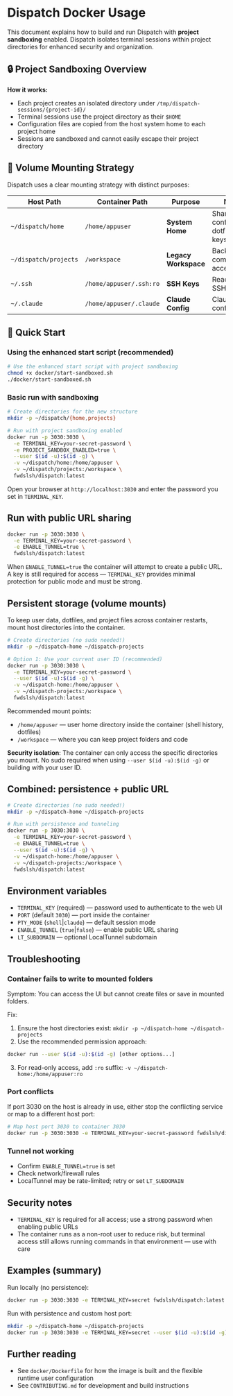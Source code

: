 # Dispatch Docker Usage

This document explains how to build and run Dispatch with **project sandboxing** enabled. Dispatch isolates terminal sessions within project directories for enhanced security and organization.

## 🔒 Project Sandboxing Overview

**How it works:**
- Each project creates an isolated directory under `/tmp/dispatch-sessions/{project-id}/`
- Terminal sessions use the project directory as their `$HOME`
- Configuration files are copied from the host system home to each project home
- Sessions are sandboxed and cannot easily escape their project directory

## 📁 Volume Mounting Strategy

Dispatch uses a clear mounting strategy with distinct purposes:

| Host Path | Container Path | Purpose | Notes |
|-----------|----------------|---------|-------|
| `~/dispatch/home` | `/home/appuser` | **System Home** | Shared configs, dotfiles, SSH keys |
| `~/dispatch/projects` | `/workspace` | **Legacy Workspace** | Backward compatibility access |
| `~/.ssh` | `/home/appuser/.ssh:ro` | **SSH Keys** | Read-only SSH access |
| `~/.claude` | `/home/appuser/.claude` | **Claude Config** | Claude CLI configuration |

## 🚀 Quick Start

### Using the enhanced start script (recommended)

```bash
# Use the enhanced start script with project sandboxing
chmod +x docker/start-sandboxed.sh
./docker/start-sandboxed.sh
```

### Basic run with sandboxing

```bash
# Create directories for the new structure
mkdir -p ~/dispatch/{home,projects}

# Run with project sandboxing enabled
docker run -p 3030:3030 \
  -e TERMINAL_KEY=your-secret-password \
  -e PROJECT_SANDBOX_ENABLED=true \
  --user $(id -u):$(id -g) \
  -v ~/dispatch/home:/home/appuser \
  -v ~/dispatch/projects:/workspace \
  fwdslsh/dispatch:latest
```

Open your browser at `http://localhost:3030` and enter the password you set in `TERMINAL_KEY`.

## Run with public URL sharing

```bash
docker run -p 3030:3030 \
  -e TERMINAL_KEY=your-secret-password \
  -e ENABLE_TUNNEL=true \
  fwdslsh/dispatch:latest
```

When `ENABLE_TUNNEL=true` the container will attempt to create a public URL. A key is still required for access — `TERMINAL_KEY` provides minimal protection for public mode and must be strong.

## Persistent storage (volume mounts)

To keep user data, dotfiles, and project files across container restarts, mount host directories into the container.

```bash
# Create directories (no sudo needed!)
mkdir -p ~/dispatch-home ~/dispatch-projects

# Option 1: Use your current user ID (recommended)
docker run -p 3030:3030 \
  -e TERMINAL_KEY=your-secret-password \
  --user $(id -u):$(id -g) \
  -v ~/dispatch-home:/home/appuser \
  -v ~/dispatch-projects:/workspace \
  fwdslsh/dispatch:latest
```

Recommended mount points:
- `/home/appuser` — user home directory inside the container (shell history, dotfiles)
- `/workspace` — where you can keep project folders and code

**Security isolation**: The container can only access the specific directories you mount. No sudo required when using `--user $(id -u):$(id -g)` or building with your user ID.

## Combined: persistence + public URL

```bash
# Create directories (no sudo needed!)
mkdir -p ~/dispatch-home ~/dispatch-projects

# Run with persistence and tunneling
docker run -p 3030:3030 \
  -e TERMINAL_KEY=your-secret-password \
  -e ENABLE_TUNNEL=true \
  --user $(id -u):$(id -g) \
  -v ~/dispatch-home:/home/appuser \
  -v ~/dispatch-projects:/workspace \
  fwdslsh/dispatch:latest
```

## Environment variables

- `TERMINAL_KEY` (required) — password used to authenticate to the web UI
- `PORT` (default `3030`) — port inside the container
- `PTY_MODE` (`shell`|`claude`) — default session mode
- `ENABLE_TUNNEL` (`true`|`false`) — enable public URL sharing
- `LT_SUBDOMAIN` — optional LocalTunnel subdomain

## Troubleshooting

### Container fails to write to mounted folders

Symptom: You can access the UI but cannot create files or save in mounted folders.

Fix:
1. Ensure the host directories exist: `mkdir -p ~/dispatch-home ~/dispatch-projects`
2. Use the recommended permission approach:

```bash
docker run --user $(id -u):$(id -g) [other options...]
```

3. For read-only access, add `:ro` suffix: `-v ~/dispatch-home:/home/appuser:ro`

### Port conflicts

If port 3030 on the host is already in use, either stop the conflicting service or map to a different host port:

```bash
# Map host port 3030 to container 3030
docker run -p 3030:3030 -e TERMINAL_KEY=your-secret-password fwdslsh/dispatch:latest
```

### Tunnel not working

- Confirm `ENABLE_TUNNEL=true` is set
- Check network/firewall rules
- LocalTunnel may be rate-limited; retry or set `LT_SUBDOMAIN`

## Security notes

- `TERMINAL_KEY` is required for all access; use a strong password when enabling public URLs
- The container runs as a non-root user to reduce risk, but terminal access still allows running commands in that environment — use with care

## Examples (summary)

Run locally (no persistence):

```bash
docker run -p 3030:3030 -e TERMINAL_KEY=secret fwdslsh/dispatch:latest
```

Run with persistence and custom host port:

```bash
mkdir -p ~/dispatch-home ~/dispatch-projects
docker run -p 3030:3030 -e TERMINAL_KEY=secret --user $(id -u):$(id -g) -v ~/dispatch-home:/home/appuser -v ~/dispatch-projects:/workspace fwdslsh/dispatch:latest
```

## Further reading

- See `docker/Dockerfile` for how the image is built and the flexible runtime user configuration
- See `CONTRIBUTING.md` for development and build instructions

